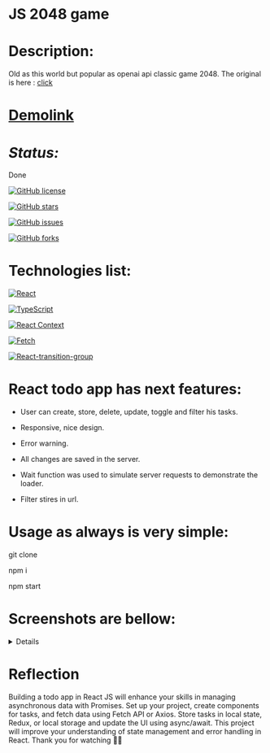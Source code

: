 # JS 2048 game

# Description:

Old as this world but popular as openai api classic game 2048. The original is here : [click](https://play2048.co/)

# [Demolink](https://haduigon.github.io/react-todo-app/#/)

# _Status:_

Done

[![GitHub license](https://img.shields.io/github/license/haduigon/react-todo-app)](https://github.com/haduigon/react-todo-app/blob/master/LICENSE)

[![GitHub stars](https://img.shields.io/github/stars/haduigon/rreact-todo-app)](https://github.com/haduigon/react-todo-app/stargazers)

[![GitHub issues](https://img.shields.io/github/issues/haduigon/react-todo-app)](https://github.com/haduigon/react-todo-app/issues)

[![GitHub forks](https://img.shields.io/github/forks/haduigon/react-todo-app)](https://github.com/haduigon/react-todo-app/network)

# Technologies list:

[![React](https://img.shields.io/badge/React-18.3.1-green)](https://react.dev/)

[![TypeScript](https://img.shields.io/badge/TypeScript-5.4.5-green)](https://www.typescriptlang.org/)

[![React Context](https://img.shields.io/badge/React%20Context-0.0.3-blue)](https://reactjs.org/docs/context.html)

[![Fetch](https://img.shields.io/badge/Fetch-1.1.0-orange)](https://axios.com)

[![React-transition-group](https://img.shields.io/badge/React%20transition%20group-4.4.5-orange)](https://reactcommunity.org/react-transition-group/)

# React todo app has next features:

- User can create, store, delete, update, toggle and filter his tasks.

- Responsive, nice design.

- Error warning.

- All changes are saved in the server.

- Wait function was used to simulate server requests to demonstrate the loader.

- Filter stires in url.

# Usage as always is very simple:

git clone

npm i

npm start

# Screenshots are bellow:

<details>
  <img width="1792" alt="Screenshot 2024-06-06 at 15 38 06" src="https://github.com/haduigon/react_todo-app-with-api/assets/20277989/699d3cb0-333b-4788-ad43-8afa4e023fa5">
</details>

# Reflection

Building a todo app in React JS will enhance your skills in managing asynchronous data with Promises. Set up your project, create components for tasks, and fetch data using Fetch API or Axios. Store tasks in local state, Redux, or local storage and update the UI using async/await. This project will improve your understanding of state management and error handling in React. Thank you for watching 👨‍🦲



